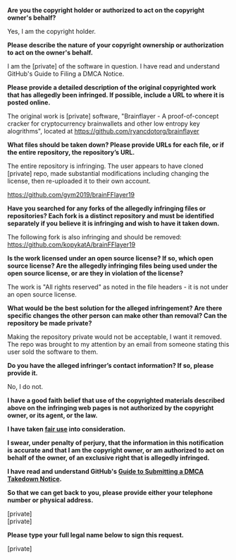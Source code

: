 **Are you the copyright holder or authorized to act on the copyright owner's behalf?**

Yes, I am the copyright holder.

**Please describe the nature of your copyright ownership or authorization to act on the owner's behalf.**

I am the [private] of the software in question. I have read and understand GitHub's Guide to Filing a DMCA Notice.

**Please provide a detailed description of the original copyrighted work that has allegedly been infringed. If possible, include a URL to where it is posted online.**

The original work is [private] software, "Brainflayer - A proof-of-concept cracker for cryptocurrency brainwallets and other low entropy key alogrithms", located at https://github.com/ryancdotorg/brainflayer

**What files should be taken down? Please provide URLs for each file, or if the entire repository, the repository’s URL.**

The entire repository is infringing. The user appears to have cloned [private] repo, made substantial modifications including changing the license, then re-uploaded it to their own account.

https://github.com/gym2019/brainFFlayer19

**Have you searched for any forks of the allegedly infringing files or repositories? Each fork is a distinct repository and must be identified separately if you believe it is infringing and wish to have it taken down.**

The following fork is also infringing and should be removed: https://github.com/kopykatA/brainFFlayer19

**Is the work licensed under an open source license? If so, which open source license? Are the allegedly infringing files being used under the open source license, or are they in violation of the license?**

The work is "All rights reserved" as noted in the file headers - it is not under an open source license.

**What would be the best solution for the alleged infringement? Are there specific changes the other person can make other than removal? Can the repository be made private?**

Making the repository private would not be acceptable, I want it removed. The repo was brought to my attention by an email from someone stating this user sold the software to them.

**Do you have the alleged infringer’s contact information? If so, please provide it.**

No, I do not.

**I have a good faith belief that use of the copyrighted materials described above on the infringing web pages is not authorized by the copyright owner, or its agent, or the law.**

**I have taken <a href="https://www.lumendatabase.org/topics/22">fair use</a> into consideration.**

**I swear, under penalty of perjury, that the information in this notification is accurate and that I am the copyright owner, or am authorized to act on behalf of the owner, of an exclusive right that is allegedly infringed.**

**I have read and understand GitHub's <a href="https://docs.github.com/articles/guide-to-submitting-a-dmca-takedown-notice/">Guide to Submitting a DMCA Takedown Notice</a>.**

**So that we can get back to you, please provide either your telephone number or physical address.**

[private]  
[private]  

**Please type your full legal name below to sign this request.**

[private]
